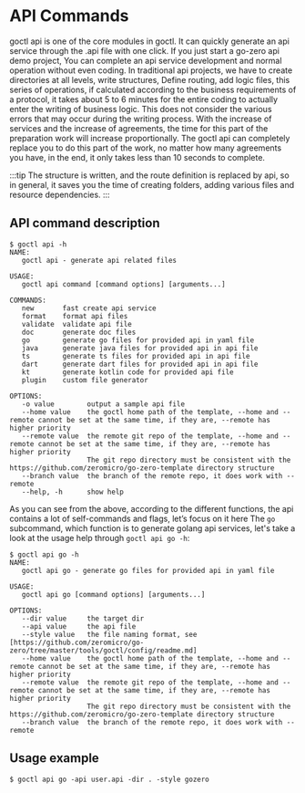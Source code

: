 # API Commands

goctl api is one of the core modules in goctl. It can quickly generate an api service through the .api file with one click. If you just start a go-zero api demo project,
You can complete an api service development and normal operation without even coding. In traditional api projects, we have to create directories at all levels, write structures,
Define routing, add logic files, this series of operations, if calculated according to the business requirements of a protocol, it takes about 5 to 6 minutes for the entire coding to actually enter the writing of business logic.
This does not consider the various errors that may occur during the writing process. With the increase of services and the increase of agreements, the time for this part of the preparation work will increase proportionally.
The goctl api can completely replace you to do this part of the work, no matter how many agreements you have, in the end, it only takes less than 10 seconds to complete.

:::tip
The structure is written, and the route definition is replaced by api, so in general, it saves you the time of creating folders, adding various files and resource dependencies.
:::

## API command description
```shell
$ goctl api -h
NAME:
   goctl api - generate api related files

USAGE:
   goctl api command [command options] [arguments...]

COMMANDS:
   new       fast create api service
   format    format api files
   validate  validate api file
   doc       generate doc files
   go        generate go files for provided api in yaml file
   java      generate java files for provided api in api file
   ts        generate ts files for provided api in api file
   dart      generate dart files for provided api in api file
   kt        generate kotlin code for provided api file
   plugin    custom file generator

OPTIONS:
   -o value        output a sample api file
   --home value    the goctl home path of the template, --home and --remote cannot be set at the same time, if they are, --remote has higher priority
   --remote value  the remote git repo of the template, --home and --remote cannot be set at the same time, if they are, --remote has higher priority
                   The git repo directory must be consistent with the https://github.com/zeromicro/go-zero-template directory structure
   --branch value  the branch of the remote repo, it does work with --remote
   --help, -h      show help
```

As you can see from the above, according to the different functions, the api contains a lot of self-commands and flags, let’s focus on it here
The `go` subcommand, which function is to generate golang api services, let's take a look at the usage help through `goctl api go -h`:
```shell
$ goctl api go -h
NAME:
   goctl api go - generate go files for provided api in yaml file

USAGE:
   goctl api go [command options] [arguments...]

OPTIONS:
   --dir value     the target dir
   --api value     the api file
   --style value   the file naming format, see [https://github.com/zeromicro/go-zero/tree/master/tools/goctl/config/readme.md]
   --home value    the goctl home path of the template, --home and --remote cannot be set at the same time, if they are, --remote has higher priority
   --remote value  the remote git repo of the template, --home and --remote cannot be set at the same time, if they are, --remote has higher priority
                   The git repo directory must be consistent with the https://github.com/zeromicro/go-zero-template directory structure
   --branch value  the branch of the remote repo, it does work with --remote
```

## Usage example
```shell
$ goctl api go -api user.api -dir . -style gozero
```